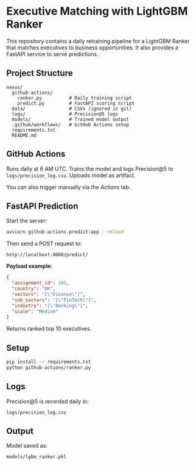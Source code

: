 # Executive Matching with LightGBM Ranker

This repository contains a daily retraining pipeline for a LightGBM Ranker that matches executives to business opportunities. It also provides a FastAPI service to serve predictions.

## Project Structure

```
nexus/
  github-actions/
    ranker.py          # Daily training script
    predict.py         # FastAPI scoring script
  data/                # CSVs (ignored in git)
  logs/                # Precision@5 logs
  models/              # Trained model output
  .github/workflows/   # GitHub Actions setup
  requirements.txt
  README.md
```

## GitHub Actions

Runs daily at 6 AM UTC. Trains the model and logs Precision@5 to `logs/precision_log.csv`. Uploads model as artifact.

You can also trigger manually via the Actions tab.

## FastAPI Prediction

Start the server:

```bash
uvicorn github-actions.predict:app --reload
```

Then send a POST request to:

```
http://localhost:8000/predict/
```

**Payload example:**
```json
{
  "assignment_id": 101,
  "country": "UK",
  "sectors": "[\"Finance\"]",
  "sub_sectors": "[\"FinTech\"]",
  "industry": "[\"Banking\"]",
  "scale": "Medium"
}
```

Returns ranked top 10 executives.

## Setup

```bash
pip install -r requirements.txt
python github-actions/ranker.py
```

## Logs

Precision@5 is recorded daily in:

```
logs/precision_log.csv
```

## Output

Model saved as:

```
models/lgbm_ranker.pkl
```

